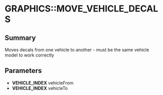 # GRAPHICS::MOVE_VEHICLE_DECALS

## Summary
Moves decals from one vehicle to another - must be the same vehicle model to work correctly

## Parameters
* **VEHICLE_INDEX** vehicleFrom
* **VEHICLE_INDEX** vehicleTo
